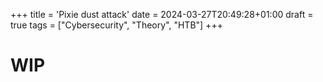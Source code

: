 +++
title = 'Pixie dust attack'
date = 2024-03-27T20:49:28+01:00
draft = true
tags = ["Cybersecurity", "Theory", "HTB"]
+++

# WIP
